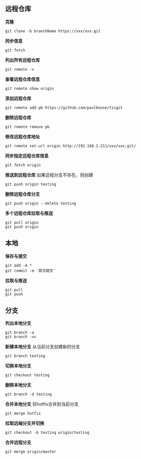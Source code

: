 ## 远程仓库
**克隆**
```
git clone -b branchName https://xxx/xxx.git
```
**同步信息**
```
git fetch
```
**列出所有远程仓库**
```
git remote -v
```
**查看远程仓库信息**
```
git remote show origin
```
**添加远程仓库**
```
git remote add pb https://github.com/paulboone/ticgit
```
**删除远程仓库**
```
git remote remove pb
```
**修改远程仓库地址**
```
git remote set-url origin http://192.168.2.211/xxx/xxx.git/
```
**同步指定远程仓库信息**
```
git fetch origin
```
**推送到远程仓库**
如果远程分支不存在，则创建
```
git push origin testing
```
**删除远程仓库分支**
```
git push origin --delete testing
```
**多个远程仓库拉取与推送**
```
git pull origin
git push origin
```
## 本地
**保存与提交**
```
git add -A * 
git commit -m '首次提交'
```
**拉取与推送**
```
git pull
git push
```
## 分支
**列出本地分支**
```
git branch -a
git branch -vv
```
**新建本地分支**
从当前分支创建新的分支
```
git branch testing
```
**切换本地分支**
```
git checkout testing
```
**删除本地分支**
```
git branch -d testing
```
**合并本地分支**
将hotfix合并到当前分支
```
git merge hotfix
```
**拉取远端分支并切换**
```
git checkout -b testing origin/testing
```
**合并远程分支**
```
git merge origin/master
```
